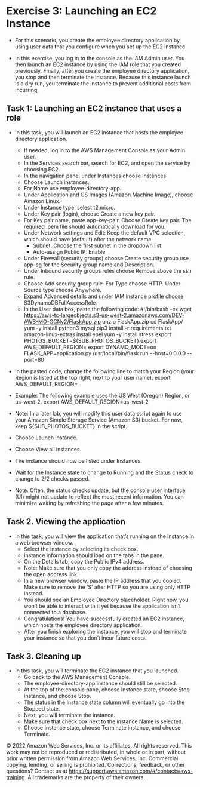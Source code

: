 # Exercise 3: Launching an EC2 Instance

- For this scenario, you create the employee directory application by using user data that you configure when you set up the EC2 instance.

- In this exercise, you log in to the console as the IAM Admin user. You then launch an EC2 instance by using the IAM role that you created previously. Finally, after you create the employee directory application, you stop and then terminate the instance. Because this instance launch is a dry run, you terminate the instance to prevent additional costs from incurring.

## Task 1: Launching an EC2 instance that uses a role

- In this task, you will launch an EC2 instance that hosts the employee directory application.
    - If needed, log in to the AWS Management Console as your Admin user.
    - In the Services search bar, search for EC2, and open the service by choosing EC2.
    - In the navigation pane, under Instances choose Instances.
    - Choose Launch instances.
    - For Name use employee-directory-app.
    - Under Application and OS Images (Amazon Machine Image), choose Amazon Linux.
    - Under Instance type, select t2.micro.
    - Under Key pair (login), choose Create a new key pair.
    - For Key pair name, paste app-key-pair. Choose Create key pair. The required .pem file should automatically download for you.
    - Under Network settings and Edit: Keep the default VPC selection, which should have (default) after the network name
        - Subnet: Choose the first subnet in the dropdown list
        - Auto-assign Public IP: Enable
    - Under Firewall (security groups) choose Create security group use app-sg for the Security group name and Description.
    - Under Inbound security groups rules choose Remove above the ssh rule.
    - Choose Add security group rule. For Type choose HTTP. Under Source type choose Anywhere.
    - Expand Advanced details and under IAM instance profile choose S3DynamoDBFullAccessRole.
    - In the User data box, paste the following code:
        #!/bin/bash -ex
        wget https://aws-tc-largeobjects.s3-us-west-2.amazonaws.com/DEV-AWS-MO-GCNv2/FlaskApp.zip
        unzip FlaskApp.zip
        cd FlaskApp/
        yum -y install python3 mysql
        pip3 install -r requirements.txt
        amazon-linux-extras install epel
        yum -y install stress
        export PHOTOS_BUCKET=${SUB_PHOTOS_BUCKET}
        export AWS_DEFAULT_REGION=<INSERT REGION HERE>
        export DYNAMO_MODE=on
        FLASK_APP=application.py /usr/local/bin/flask run --host=0.0.0.0 --port=80

- In the pasted code, change the following line to match your Region (your Region is listed at the top right, next to your user name):
    export AWS_DEFAULT_REGION=<INSERT REGION HERE>

- Example: The following example uses the US West (Oregon) Region, or us-west-2.
    export AWS_DEFAULT_REGION=us-west-2

- Note: In a later lab, you will modify this user data script again to use your Amazon Simple Storage Service (Amazon S3) bucket. For now, keep ${SUB_PHOTOS_BUCKET} in the script.

- Choose Launch instance.

- Choose View all instances.

- The instance should now be listed under Instances.

- Wait for the Instance state to change to Running and the Status check to change to 2/2 checks passed.

- Note: Often, the status checks update, but the console user interface (UI) might not update to reflect the most recent information. You can minimize waiting by refreshing the page after a few minutes.

## Task 2. Viewing the application

- In this task, you will view the application that’s running on the instance in a web browser window.
    - Select the instance by selecting its check box.
    - Instance information should load on the tabs in the pane.
    - On the Details tab, copy the Public IPv4 address.
    - Note: Make sure that you only copy the address instead of choosing the open address link.
    - In a new browser window, paste the IP address that you copied. Make sure to remove the ‘S’ after HTTP so you are using only HTTP instead.
    - You should see an Employee Directory placeholder. Right now, you won’t be able to interact with it yet because the application isn’t connected to a database.
    - Congratulations! You have successfully created an EC2 instance, which hosts the employee directory application.
    - After you finish exploring the instance, you will stop and terminate your instance so that you don’t incur future costs.

## Task 3. Cleaning up

- In this task, you will terminate the EC2 instance that you launched.
    - Go back to the AWS Management Console.
    - The employee-directory-app instance should still be selected.
    - At the top of the console pane, choose Instance state, choose Stop instance, and choose Stop.
    - The status in the Instance state column will eventually go into the Stopped state.
    - Next, you will terminate the instance.
    - Make sure that check box next to the instance Name is selected.
    - Choose Instance state, choose Terminate instance, and choose Terminate.

© 2022 Amazon Web Services, Inc. or its affiliates. All rights reserved. This work may not be reproduced or redistributed, in whole or in part, without prior written permission from Amazon Web Services, Inc. Commercial copying, lending, or selling is prohibited. Corrections, feedback, or other questions? Contact us at https://support.aws.amazon.com/#/contacts/aws-training. All trademarks are the property of their owners.
